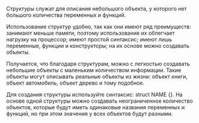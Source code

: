 <p>Структуры служат для описания небольшого объекта, у которого нет большого количества переменных и функций.</p>
<p>Использование структур удобно, так как они имеют ряд преимуществ:
занимают меньше памяти, поэтому использование их облегчает нагрузку на процессор;
имеют простой синтаксис;
имеют лишь переменные, функции и конструкторы;
на их основе можно создавать объекты.</p>
<p>Получается, что благодаря структурам, можно с легкостью создавать небольшие объекты с маленьким количеством информации.
Такие объекты могут описывать реальные объекты из жизни: объект книги, объект автомобиль, объект дерево и тому подобное.</p>
<p>Для создания структуры используйте синтаксис: struct NAME {}.
На основе одной структуры можно создавать неограниченное количество объектов,
которые будут иметь одинаковые названия переменных и функций, но при этом значения у всех объектов будут разными.</p>